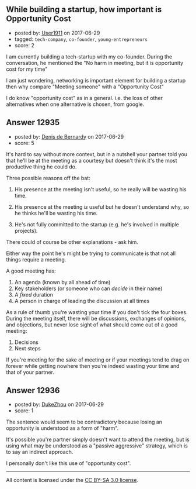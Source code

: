 ## While building a startup, how important is Opportunity Cost

- posted by: [User1911](https://stackexchange.com/users/10420264/user1911) on 2017-06-29
- tagged: `tech-company`, `co-founder`, `young-entrepreneurs`
- score: 2

<p>I am currently building a tech-startup with my co-founder. During the conversation, he mentioned the "No harm in meeting, but it is opportunity cost for my time"</p>

<p>I am just wondering, networking is important element for building a startup then why compare "Meeting someone" with a "Opportunity Cost"</p>

<p>I do know "opportunity cost" as in a general. i.e. the loss of other alternatives when one alternative is chosen, from google. </p>



## Answer 12935

- posted by: [Denis de Bernardy](https://stackexchange.com/users/182468/denis-de-bernardy) on 2017-06-29
- score: 5

<p>It's hard to say without more context, but in a nutshell your partner told you that he'll be at the meeting as a courtesy but doesn't think it's the most productive thing he could do.</p>

<p>Three possible reasons off the bat:</p>

<ol>
<li><p>His presence at the meeting isn't useful, so he really will be wasting his time.</p></li>
<li><p>His presence at the meeting <em>is</em> useful but he doesn't understand why, so he thinks he'll be wasting his time.</p></li>
<li><p>He's not fully committed to the startup (e.g. he's involved in multiple projects).</p></li>
</ol>

<p>There could of course be other explanations - ask him.</p>

<p>Either way the point he's might be trying to communicate is that not all things require a meeting.</p>

<p>A good meeting has:</p>

<ol>
<li>An agenda (known by all ahead of time)</li>
<li>Key stakeholders (or someone who can <em>decide</em> in their name)</li>
<li>A <em>fixed</em> duration</li>
<li>A person in charge of leading the discussion at all times</li>
</ol>

<p>As a rule of thumb you're wasting your time if you don't tick the four boxes. During the meeting itself, there will be discussions, exchanges of opinions, and objections, but never lose sight of what should come out of a good meeting:</p>

<ol>
<li>Decisions</li>
<li>Next steps</li>
</ol>

<p>If you're meeting for the sake of meeting or if your meetings tend to drag on forever while getting nowhere then you're indeed wasting your time and that of your partner.</p>



## Answer 12936

- posted by: [DukeZhou](https://stackexchange.com/users/4146639/dukezhou) on 2017-06-29
- score: 1

<p>The sentence would seem to be contradictory because losing an opportunity is understood as a form of "harm".  </p>

<p>It's possible you're partner simply doesn't want to attend the meeting, but is using what may be understood as a "passive aggressive" strategy, which is to say an indirect approach.  </p>

<p>I personally don't like this use of "opportunity cost".    </p>




---

All content is licensed under the [CC BY-SA 3.0 license](https://creativecommons.org/licenses/by-sa/3.0/).

